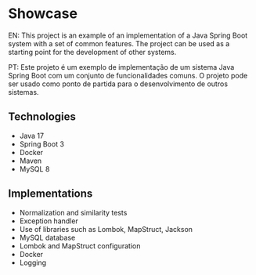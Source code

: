 # Showcase

EN: This project is an example of an implementation of a Java Spring Boot system with a set of common features. The project can be used as a starting point for the development of other systems.

PT: Este projeto é um exemplo de implementação de um sistema Java Spring Boot com um conjunto de funcionalidades comuns. O projeto pode ser usado como ponto de partida para o desenvolvimento de outros sistemas.

## Technologies

* Java 17
* Spring Boot 3
* Docker
* Maven
* MySQL 8

## Implementations

* Normalization and similarity tests
* Exception handler
* Use of libraries such as Lombok, MapStruct, Jackson
* MySQL database
* Lombok and MapStruct configuration
* Docker
* Logging